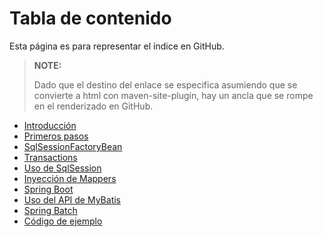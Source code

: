 # Tabla de contenido

Esta página es para representar el índice en GitHub.

> **NOTE:**
>
> Dado que el destino del enlace se especifica asumiendo que se convierte a html con maven-site-plugin, hay un ancla que se rompe en el renderizado en GitHub.

* [Introducción](./index.md)
* [Primeros pasos](./getting-started.md)
* [SqlSessionFactoryBean](./factorybean.md)
* [Transactions](./transactions.md)
* [Uso de SqlSession](./sqlsession.md)
* [Inyección de Mappers](./mappers.md)
* [Spring Boot](./boot.md)
* [Uso del API de MyBatis](./using-api.md)
* [Spring Batch](./batch.md)
* [Código de ejemplo](./sample.md)
